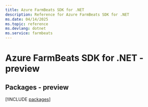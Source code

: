 ```yaml
---
title: Azure FarmBeats SDK for .NET
description: Reference for Azure FarmBeats SDK for .NET
ms.date: 04/14/2025
ms.topic: reference
ms.devlang: dotnet
ms.service: farmbeats
---
```

# Azure FarmBeats SDK for .NET - preview
## Packages - preview
[!INCLUDE [packages](farmbeats-index.md)]